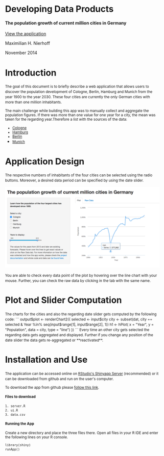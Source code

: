 Developing Data Products
========================================================

#### The population growth of current million cities in Germany

[View the application](https://nierhoff.shinyapps.io/DDP_Shiny_Project/) 

Maximilian H. Nierhoff

November 2014


Introduction
========================================================

<small>The goal of this document is to briefly describe a web application that allows users to discover the population development of Cologne, Berlin, Hamburg and Munich from the year 1900 to the year 2030. These four cities are currently the only German cities with more than one million inhabitants.
  
The main challenge while building this app was to manually collect and aggregate the population figures.
If there was more than one value for one year for a city, the mean was taken for the regarding year.Therefore a list with the sources of the data:
* [Cologne](http://de.wikipedia.org/wiki/Einwohnerentwicklung_von_Köln)
* [Hamburg](http://de.wikipedia.org/wiki/Einwohnerentwicklung_von_Hamburg)
* [Berlin](http://de.wikipedia.org/wiki/Einwohnerentwicklung_von_Berlin)
* [Munich](http://de.wikipedia.org/wiki/Einwohnerentwicklung_von_München)</small>

Application Design
========================================================

<small>The respective numbers of inhabitants of the four cities can be selected using the radio buttons. Moreover, a desired data period can be specified by using the date slider.

![app image](DDP-Shiny-Project-Pres-figure/app_img.png)

You are able to check every data point of the plot by hovering over the line chart with your mouse. Further, you can check the raw data by clicking in the tab with the same name.</small>

Plot and Slider Computation
========================================================
<small>
The charts for the cities and also the regarding date slider gets computed by the following code:
```
output$plot <- renderChart2({
                selected <- input$city
                city <- subset(dat, city == selected & Year %in% seq(input$range[1], input$range[2], 1))
                h1 <- hPlot(
                        x = "Year", 
                        y = "Population", 
                        data = city, 
                        type = "line")
        })
```
Every time an other city gets selected the regarding data gets aggregated and displayed. Further if you change any position of the date slider the data gets re-aggregated or **reactivated**.
</small>

Installation and Use
========================================================

<small>The application can be accessed online on [RStudio's Shinyapp Server](https://nierhoff.shinyapps.io/DDP_Shiny_Project/) (recommended) or it can be downloaded from github and run on the user's computer.

To download the app from github please [follow this link](https://github.com/mhnierhoff/DDP_Shiny_Project).

#### Files to download
```
1. server.R
2. ui.R
3. data.csv
```
#### Running the App
Create a new directory and place the three files there. Open all files in your R IDE and enter the following lines on your R console.

```
library(shiny) 
runApp()
```
</small>
